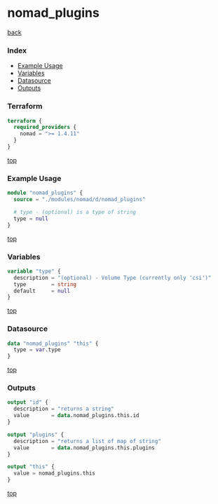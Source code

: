 # nomad_plugins

[back](../nomad.md)

### Index

- [Example Usage](#example-usage)
- [Variables](#variables)
- [Datasource](#datasource)
- [Outputs](#outputs)

### Terraform

```terraform
terraform {
  required_providers {
    nomad = ">= 1.4.11"
  }
}
```

[top](#index)

### Example Usage

```terraform
module "nomad_plugins" {
  source = "./modules/nomad/d/nomad_plugins"

  # type - (optional) is a type of string
  type = null
}
```

[top](#index)

### Variables

```terraform
variable "type" {
  description = "(optional) - Volume Type (currently only 'csi')"
  type        = string
  default     = null
}
```

[top](#index)

### Datasource

```terraform
data "nomad_plugins" "this" {
  type = var.type
}
```

[top](#index)

### Outputs

```terraform
output "id" {
  description = "returns a string"
  value       = data.nomad_plugins.this.id
}

output "plugins" {
  description = "returns a list of map of string"
  value       = data.nomad_plugins.this.plugins
}

output "this" {
  value = nomad_plugins.this
}
```

[top](#index)